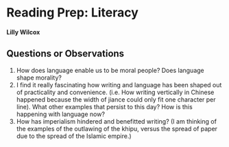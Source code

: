 # Reading Prep: Literacy

#### Lilly Wilcox

## Questions or Observations

1. How does language enable us to be moral people? Does language shape morality? 
2. I find it really fascinating how writing and language has been shaped out of practicality and convenience. (i.e. How writing vertically in Chinese happened because the width of jiance could only fit one character per line). What other examples that persist to this day? How is this happening with language now?
3. How has imperialism hindered and benefitted writing? (I am thinking of the examples of the outlawing of the khipu, versus the spread of paper due to the spread of the Islamic empire.)
